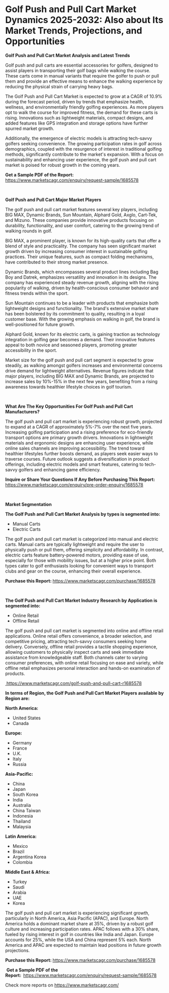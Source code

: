 <p><h1>Golf Push and Pull Cart Market Dynamics 2025-2032: Also about Its Market Trends, Projections, and Opportunities</h1></p><p><strong>Golf Push and Pull Cart Market Analysis and Latest Trends</strong></p>
<p><p>Golf push and pull carts are essential accessories for golfers, designed to assist players in transporting their golf bags while walking the course. These carts come in manual variants that require the golfer to push or pull them and provide an effective means to enhance the walking experience by reducing the physical strain of carrying heavy bags. </p><p>The Golf Push and Pull Cart Market is expected to grow at a CAGR of 10.9% during the forecast period, driven by trends that emphasize health, wellness, and environmentally friendly golfing experiences. As more players opt to walk the course for improved fitness, the demand for these carts is rising. Innovations such as lightweight materials, compact designs, and added features like GPS integration and storage options have further spurred market growth. </p><p>Additionally, the emergence of electric models is attracting tech-savvy golfers seeking convenience. The growing participation rates in golf across demographics, coupled with the resurgence of interest in traditional golfing methods, significantly contribute to the market's expansion. With a focus on sustainability and enhancing user experience, the golf push and pull cart market is poised for robust growth in the coming years.</p></p>
<p><strong>Get a Sample PDF of the Report:&nbsp;</strong> <a href="https://www.marketscagr.com/enquiry/request-sample/1685578?utm_campaign=2994&utm_medium=2&utm_source=Github&utm_content=ia&utm_term=05042025&utm_id=golf-push-and-pull-cart">https://www.marketscagr.com/enquiry/request-sample/1685578</a></p>
<p>&nbsp;</p>
<p><strong>Golf Push and Pull Cart Major Market Players</strong></p>
<p><p>The golf push and pull cart market features several key players, including BIG MAX, Dynamic Brands, Sun Mountain, Alphard Gold, Axglo, Cart-Tek, and Mizuno. These companies provide innovative products focusing on durability, functionality, and user comfort, catering to the growing trend of walking rounds in golf.</p><p>BIG MAX, a prominent player, is known for its high-quality carts that offer a blend of style and practicality. The company has seen significant market growth driven by increasing consumer interest in sustainable golfing practices. Their unique features, such as compact folding mechanisms, have contributed to their strong market presence.</p><p>Dynamic Brands, which encompasses several product lines including Bag Boy and Datrek, emphasizes versatility and innovation in its designs. The company has experienced steady revenue growth, aligning with the rising popularity of walking, driven by health-conscious consumer behavior and fitness trends within the sport.</p><p>Sun Mountain continues to be a leader with products that emphasize both lightweight designs and functionality. The brand's extensive market share has been bolstered by its commitment to quality, resulting in a loyal customer base. With the growing emphasis on walking in golf, the brand is well-positioned for future growth.</p><p>Alphard Gold, known for its electric carts, is gaining traction as technology integration in golfing gear becomes a demand. Their innovative features appeal to both novice and seasoned players, promoting greater accessibility in the sport.</p><p>Market size for the golf push and pull cart segment is expected to grow steadily, as walking amongst golfers increases and environmental concerns drive demand for lightweight alternatives. Revenue figures indicate that major players, including BIG MAX and Dynamic Brands, are projected to increase sales by 10%-15% in the next few years, benefiting from a rising awareness towards healthier lifestyle choices in golf tourism.</p></p>
<p>&nbsp;</p>
<p><strong>What Are The Key Opportunities For Golf Push and Pull Cart Manufacturers?</strong></p>
<p><p>The golf push and pull cart market is experiencing robust growth, projected to expand at a CAGR of approximately 5%-7% over the next five years. Increasing golfing participation and a rising preference for eco-friendly transport options are primary growth drivers. Innovations in lightweight materials and ergonomic designs are enhancing user experience, while online sales channels are improving accessibility. The trend toward healthier lifestyles further boosts demand, as players seek easier ways to traverse courses. Future outlook suggests a diversification in product offerings, including electric models and smart features, catering to tech-savvy golfers and enhancing game efficiency.</p></p>
<p><strong>Inquire or Share Your Questions If Any Before Purchasing This Report:</strong> <a href="https://www.marketscagr.com/enquiry/pre-order-enquiry/1685578?utm_campaign=2994&utm_medium=2&utm_source=Github&utm_content=ia&utm_term=05042025&utm_id=golf-push-and-pull-cart">https://www.marketscagr.com/enquiry/pre-order-enquiry/1685578</a></p>
<p>&nbsp;</p>
<p><strong>Market Segmentation</strong></p>
<p><strong>The Golf Push and Pull Cart Market Analysis by types is segmented into:</strong></p>
<p><ul><li>Manual Carts</li><li>Electric Carts</li></ul></p>
<p><p>The golf push and pull cart market is categorized into manual and electric carts. Manual carts are typically lightweight and require the user to physically push or pull them, offering simplicity and affordability. In contrast, electric carts feature battery-powered motors, providing ease of use, especially for those with mobility issues, but at a higher price point. Both types cater to golf enthusiasts looking for convenient ways to transport clubs and gear on the course, enhancing their overall experience.</p></p>
<p><strong>Purchase this Report:&nbsp;</strong><a href="https://www.marketscagr.com/purchase/1685578?utm_campaign=2994&utm_medium=2&utm_source=Github&utm_content=ia&utm_term=05042025&utm_id=golf-push-and-pull-cart">https://www.marketscagr.com/purchase/1685578</a></p>
<p>&nbsp;</p>
<p><strong>The Golf Push and Pull Cart Market Industry Research by Application is segmented into:</strong></p>
<p><ul><li>Online Retail</li><li>Offline Retail</li></ul></p>
<p><p>The golf push and pull cart market is segmented into online and offline retail applications. Online retail offers convenience, a broader selection, and competitive pricing, attracting tech-savvy consumers seeking home delivery. Conversely, offline retail provides a tactile shopping experience, allowing customers to physically inspect carts and seek immediate assistance from knowledgeable staff. Both channels cater to varying consumer preferences, with online retail focusing on ease and variety, while offline retail emphasizes personal interaction and hands-on examination of products.</p></p>
<p><a href="https://www.marketscagr.com/golf-push-and-pull-cart-r1685578?utm_campaign=2994&utm_medium=2&utm_source=Github&utm_content=ia&utm_term=05042025&utm_id=golf-push-and-pull-cart">&nbsp;https://www.marketscagr.com/golf-push-and-pull-cart-r1685578</a></p>
<p><strong>In terms of Region, the Golf Push and Pull Cart Market Players available by Region are:</strong></p>
<p>
    <p> <strong> North America: </strong>
        <ul>
            <li>United States</li>
            <li>Canada</li>
        </ul>
        </p> 
    <p> <strong> Europe: </strong>
        <ul>
            <li>Germany</li>
            <li>France</li>
            <li>U.K.</li>
            <li>Italy</li>
            <li>Russia</li>
        </ul>
        </p> 
    <p> <strong> Asia-Pacific: </strong>
        <ul>
            <li>China</li>
            <li>Japan</li>
            <li>South Korea</li>
            <li>India</li>
            <li>Australia</li>
            <li>China Taiwan</li>
            <li>Indonesia</li>
            <li>Thailand</li>
            <li>Malaysia</li>
        </ul>
        </p> 
    <p> <strong> Latin America: </strong>
        <ul>
            <li>Mexico</li>
            <li>Brazil</li>
            <li>Argentina Korea</li>
            <li>Colombia</li>
        </ul>
        </p> 
    <p> <strong> Middle East & Africa: </strong>
        <ul>
            <li>Turkey</li>
            <li>Saudi</li>
            <li>Arabia</li>
            <li>UAE</li>
            <li>Korea</li>
        </ul>
    </p>
    </p>
<p><p>The golf push and pull cart market is experiencing significant growth, particularly in North America, Asia Pacific (APAC), and Europe. North America holds a dominant market share at 35%, driven by a robust golf culture and increasing participation rates. APAC follows with a 30% share, fueled by rising interest in golf in countries like India and Japan. Europe accounts for 25%, while the USA and China represent 5% each. North America and APAC are expected to maintain lead positions in future growth projections.</p></p>
<p><strong>Purchase this Report: </strong><a href="https://www.marketscagr.com/purchase/1685578?utm_campaign=2994&utm_medium=2&utm_source=Github&utm_content=ia&utm_term=05042025&utm_id=golf-push-and-pull-cart">https://www.marketscagr.com/purchase/1685578</a></p>
<p>&nbsp;<strong>Get a Sample PDF of the Report:&nbsp;&nbsp;</strong><a href="https://www.marketscagr.com/enquiry/request-sample/1685578?utm_campaign=2994&utm_medium=2&utm_source=Github&utm_content=ia&utm_term=05042025&utm_id=golf-push-and-pull-cart">https://www.marketscagr.com/enquiry/request-sample/1685578</a></p>
<p><strong></strong></p>
<p>Check more reports on <a href="https://www.marketscagr.com/?utm_campaign=2994&utm_medium=2&utm_source=Github&utm_content=ia&utm_term=05042025&utm_id=golf-push-and-pull-cart">https://www.marketscagr.com/</a></p>